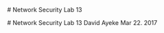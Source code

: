 <p style="page-break-after:always;"></p>
# Network Security Lab 13
<p><!-- pagebreak --></p>
# Network Security Lab 13
David Ayeke
Mar 22. 2017
